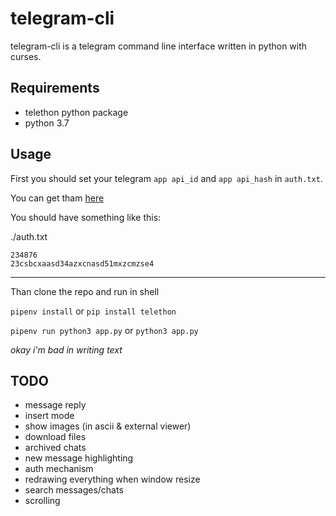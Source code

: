 # telegram-cli
telegram-cli is a telegram command line interface written in python with curses.

## Requirements
- telethon python package
- python 3.7

## Usage 
First you should set your telegram `app api_id` and `app api_hash` in `auth.txt`. 

You can get tham [here](https://my.telegram.org/apps)

You should have something like this:

./auth.txt
```
234876
23csbcxaasd34azxcnasd51mxzcmzse4
```

---
Than clone the repo and run in shell

`pipenv install`  or `pip install telethon`

`pipenv run python3 app.py` or `python3 app.py`


_okay i'm bad in writing text_
## TODO
- message reply
- insert mode
- show images (in ascii & external viewer)
- download files
- archived chats
- new message highlighting
- auth mechanism
- redrawing everything when window resize
- search messages/chats
- scrolling